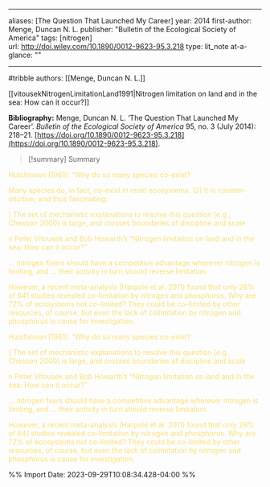   
---
aliases: [The Question That Launched My Career] 
year: 2014 
first-author: Menge, Duncan N. L.
publisher: "Bulletin of the Ecological Society of America" 
tags:   [nitrogen]  
url: http://doi.wiley.com/10.1890/0012-9623-95.3.218 
type: lit_note
at-a-glance: ""

--- 
#tribble 
authors: [[Menge, Duncan N. L.]]

[[vitousekNitrogenLimitationLand1991|Nitrogen limitation on land and in the sea: How can it occur?]]

**Bibliography:** Menge, Duncan N. L. ‘The Question That Launched My Career’. _Bulletin of the Ecological Society of America_ 95, no. 3 (July 2014): 218–21. [https://doi.org/10.1890/0012-9623-95.3.218](https://doi.org/10.1890/0012-9623-95.3.218). 

>[!summary] Summary
> 


<p>  <span style="color: #F9E076">Hutchinson (1961): “Why do so many species co-exist?</span>  </p> <p>  <span style="color: #F9E076">Many species do, in fact, co-exist in most ecosystems. (2) It is counter-intuitive, and thus fascinating:</span>  </p> <p>  <span style="color: #F9E076">) The set of mechanistic explanations to resolve this question (e.g., Chesson 2000) is large, and crosses boundaries of discipline and scale</span>  </p> <p>  <span style="color: #F9E076">n Peter Vitousek and Bob Howarth’s “Nitrogen limitation on land and in the sea: How can it occur?”</span>  </p> <p>  <span style="color: #F9E076">... nitrogen fixers should have a competitive advantage wherever nitrogen is limiting, and ... their activity in turn should reverse limitation.</span>  </p> <p>  <span style="color: #F9E076">However, a recent meta-analysis (Harpole et al. 2011) found that only 28% of 641 studies revealed co-limitation by nitrogen and phosphorus. Why are 72% of ecosystems not co-limited? They could be co-limited by other resources, of course, but even the lack of colimitation by nitrogen and phosphorus is cause for investigation.</span>  </p> <p>  <span style="color: #F9E076">Hutchinson (1961): “Why do so many species co-exist?</span>  </p> <p>  <span style="color: #F9E076">) The set of mechanistic explanations to resolve this question (e.g., Chesson 2000) is large, and crosses boundaries of discipline and scale</span>  </p> <p>  <span style="color: #F9E076">n Peter Vitousek and Bob Howarth’s “Nitrogen limitation on land and in the sea: How can it occur?”</span>  </p> 

<p>  <span style="color: #F9E076">… nitrogen fxers should have a competitive advantage wherever nitrogen is limiting, and … their activity in turn should reverse limitation.</span>  </p> <p>  <span style="color: #F9E076">However, a recent meta-analysis (Harpole et al. 2011) found that only 28% of 641 studies revealed co-limitation by nitrogen and phosphorus. Why are 72% of ecosystems not co-limited? They could be co-limited by other resources, of course, but even the lack of colimitation by nitrogen and phosphorus is cause for investigation.</span>  </p> 

%% Import Date: 2023-09-29T10:08:34.428-04:00 %%
